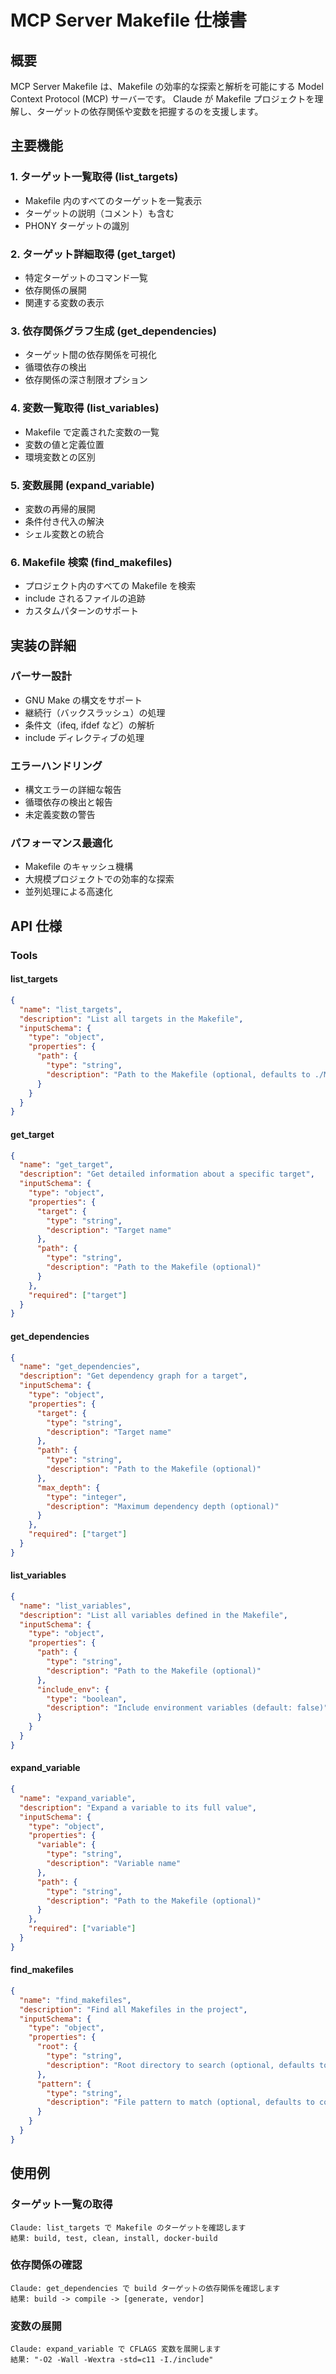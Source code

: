 # MCP Server Makefile 仕様書

## 概要

MCP Server Makefile は、Makefile の効率的な探索と解析を可能にする Model Context Protocol (MCP) サーバーです。
Claude が Makefile プロジェクトを理解し、ターゲットの依存関係や変数を把握するのを支援します。

## 主要機能

### 1. ターゲット一覧取得 (list_targets)

- Makefile 内のすべてのターゲットを一覧表示
- ターゲットの説明（コメント）も含む
- PHONY ターゲットの識別

### 2. ターゲット詳細取得 (get_target)

- 特定ターゲットのコマンド一覧
- 依存関係の展開
- 関連する変数の表示

### 3. 依存関係グラフ生成 (get_dependencies)

- ターゲット間の依存関係を可視化
- 循環依存の検出
- 依存関係の深さ制限オプション

### 4. 変数一覧取得 (list_variables)

- Makefile で定義された変数の一覧
- 変数の値と定義位置
- 環境変数との区別

### 5. 変数展開 (expand_variable)

- 変数の再帰的展開
- 条件付き代入の解決
- シェル変数との統合

### 6. Makefile 検索 (find_makefiles)

- プロジェクト内のすべての Makefile を検索
- include されるファイルの追跡
- カスタムパターンのサポート

## 実装の詳細

### パーサー設計

- GNU Make の構文をサポート
- 継続行（バックスラッシュ）の処理
- 条件文（ifeq, ifdef など）の解析
- include ディレクティブの処理

### エラーハンドリング

- 構文エラーの詳細な報告
- 循環依存の検出と報告
- 未定義変数の警告

### パフォーマンス最適化

- Makefile のキャッシュ機構
- 大規模プロジェクトでの効率的な探索
- 並列処理による高速化

## API 仕様

### Tools

#### list_targets

```json
{
  "name": "list_targets",
  "description": "List all targets in the Makefile",
  "inputSchema": {
    "type": "object",
    "properties": {
      "path": {
        "type": "string",
        "description": "Path to the Makefile (optional, defaults to ./Makefile)"
      }
    }
  }
}
```

#### get_target

```json
{
  "name": "get_target",
  "description": "Get detailed information about a specific target",
  "inputSchema": {
    "type": "object",
    "properties": {
      "target": {
        "type": "string",
        "description": "Target name"
      },
      "path": {
        "type": "string",
        "description": "Path to the Makefile (optional)"
      }
    },
    "required": ["target"]
  }
}
```

#### get_dependencies

```json
{
  "name": "get_dependencies",
  "description": "Get dependency graph for a target",
  "inputSchema": {
    "type": "object",
    "properties": {
      "target": {
        "type": "string",
        "description": "Target name"
      },
      "path": {
        "type": "string",
        "description": "Path to the Makefile (optional)"
      },
      "max_depth": {
        "type": "integer",
        "description": "Maximum dependency depth (optional)"
      }
    },
    "required": ["target"]
  }
}
```

#### list_variables

```json
{
  "name": "list_variables",
  "description": "List all variables defined in the Makefile",
  "inputSchema": {
    "type": "object",
    "properties": {
      "path": {
        "type": "string",
        "description": "Path to the Makefile (optional)"
      },
      "include_env": {
        "type": "boolean",
        "description": "Include environment variables (default: false)"
      }
    }
  }
}
```

#### expand_variable

```json
{
  "name": "expand_variable",
  "description": "Expand a variable to its full value",
  "inputSchema": {
    "type": "object",
    "properties": {
      "variable": {
        "type": "string",
        "description": "Variable name"
      },
      "path": {
        "type": "string",
        "description": "Path to the Makefile (optional)"
      }
    },
    "required": ["variable"]
  }
}
```

#### find_makefiles

```json
{
  "name": "find_makefiles",
  "description": "Find all Makefiles in the project",
  "inputSchema": {
    "type": "object",
    "properties": {
      "root": {
        "type": "string",
        "description": "Root directory to search (optional, defaults to current directory)"
      },
      "pattern": {
        "type": "string",
        "description": "File pattern to match (optional, defaults to common Makefile names)"
      }
    }
  }
}
```

## 使用例

### ターゲット一覧の取得

```
Claude: list_targets で Makefile のターゲットを確認します
結果: build, test, clean, install, docker-build
```

### 依存関係の確認

```
Claude: get_dependencies で build ターゲットの依存関係を確認します
結果: build -> compile -> [generate, vendor]
```

### 変数の展開

```
Claude: expand_variable で CFLAGS 変数を展開します
結果: "-O2 -Wall -Wextra -std=c11 -I./include"
```

